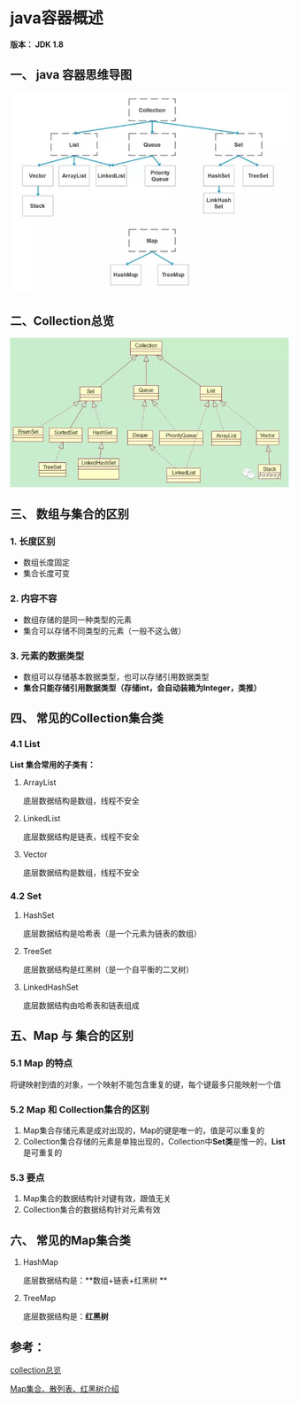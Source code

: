 # java容器概述



**版本： JDK 1.8**



## 一、 java 容器思维导图

![image](images/java集合类思维导图.png)



## 二、Collection总览

![image](images/collection导图.png)



## 三、 数组与集合的区别

### 1. 长度区别

- 数组长度固定
- 集合长度可变

### 2. 内容不容

- 数组存储的是同一种类型的元素
- 集合可以存储不同类型的元素（一般不这么做）

### 3. 元素的数据类型

- 数组可以存储基本数据类型，也可以存储引用数据类型
- **集合只能存储引用数据类型（存储int，会自动装箱为Integer，类推）**



## 四、 常见的Collection集合类

### 4.1 List

**List 集合常用的子类有：**

1. ArrayList

   底层数据结构是数组，线程不安全

2. LinkedList

   底层数据结构是链表，线程不安全

3. Vector

   底层数据结构是数组，线程不安全



### 4.2 Set

1. HashSet

   底层数据结构是哈希表（是一个元素为链表的数组）

2. TreeSet

   底层数据结构是红黑树（是一个自平衡的二叉树）

3. LinkedHashSet

   底层数据结构由哈希表和链表组成



## 五、Map 与 集合的区别

### 5.1 Map 的特点

将键映射到值的对象，一个映射不能包含重复的键，每个键最多只能映射一个值



### 5.2 Map 和 Collection集合的区别

1. Map集合存储元素是成对出现的，Map的键是唯一的，值是可以重复的
2. Collection集合存储的元素是单独出现的，Collection中**Set类**是惟一的，**List** 是可重复的

### 5.3 要点

1. Map集合的数据结构针对键有效，跟值无关
2. Collection集合的数据结构针对元素有效



## 六、 常见的Map集合类

1. HashMap

   底层数据结构是：**数组+链表+红黑树 **

2. TreeMap

   底层数据结构是：**红黑树**







## 参考：

[collection总览](https://mp.weixin.qq.com/s?__biz=MzI4Njg5MDA5NA==&mid=2247484122&idx=1&sn=c3bd6436b3e661ae15cb9d7154d82b89&chksm=ebd743dbdca0cacdcb272576f4be48c466bd73160a87227314e8fb21d5e4f9156c23902198ab#rd)

[Map集合、散列表、红黑树介绍](<https://mp.weixin.qq.com/s?__biz=MzI4Njg5MDA5NA==&mid=2247484135&idx=1&sn=be2221572ffc82f5792dd4ef1ea8e309&chksm=ebd743e6dca0caf00f188cabafc73665b875bf1cbe92cf3626cedb4f80313bb20a7429b8ec3f#rd>)


